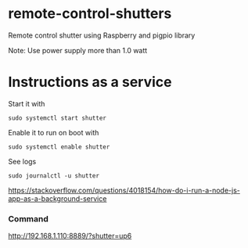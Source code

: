 # remote-control-shutters
Remote control shutter using Raspberry and pigpio library

Note: Use power supply more than 1.0 watt

# Instructions as a service

Start it with

    sudo systemctl start shutter

Enable it to run on boot with

    sudo systemctl enable shutter

See logs

    sudo journalctl -u shutter


https://stackoverflow.com/questions/4018154/how-do-i-run-a-node-js-app-as-a-background-service



### Command
http://192.168.1.110:8889/?shutter=up6
